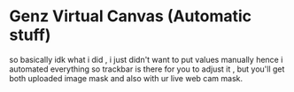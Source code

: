 #  Genz Virtual Canvas (Automatic stuff)

so basically idk what i did ,
 i just didn't want to put values manually hence i automated everything so trackbar is there for you to adjust it , but you'll get both uploaded image mask and also with ur live web cam mask. 
